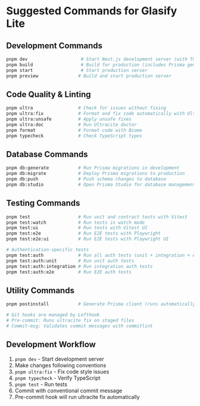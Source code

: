 # Suggested Commands for Glasify Lite

## Development Commands
```bash
pnpm dev                    # Start Next.js development server (with Turbo)
pnpm build                  # Build for production (includes Prisma generate)
pnpm start                  # Start production server
pnpm preview               # Build and start production server
```

## Code Quality & Linting
```bash
pnpm ultra                 # Check for issues without fixing
pnpm ultra:fix             # Format and fix code automatically with Ultracite
pnpm ultra:unsafe          # Apply unsafe fixes
pnpm ultra:doc             # Run Ultracite doctor
pnpm format                # Format code with Biome
pnpm typecheck             # Check TypeScript types
```

## Database Commands
```bash
pnpm db:generate           # Run Prisma migrations in development
pnpm db:migrate            # Deploy Prisma migrations to production
pnpm db:push               # Push schema changes to database
pnpm db:studio             # Open Prisma Studio for database management
```

## Testing Commands
```bash
pnpm test                  # Run unit and contract tests with Vitest
pnpm test:watch            # Run tests in watch mode
pnpm test:ui               # Run tests with Vitest UI
pnpm test:e2e              # Run E2E tests with Playwright
pnpm test:e2e:ui           # Run E2E tests with Playwright UI

# Authentication-specific tests
pnpm test:auth             # Run all auth tests (unit + integration + e2e)
pnpm test:auth:unit        # Run unit auth tests
pnpm test:auth:integration # Run integration auth tests
pnpm test:auth:e2e         # Run E2E auth tests
```

## Utility Commands
```bash
pnpm postinstall           # Generate Prisma client (runs automatically after install)

# Git hooks are managed by Lefthook
# Pre-commit: Runs ultracite fix on staged files
# Commit-msg: Validates commit messages with commitlint
```

## Development Workflow
1. `pnpm dev` - Start development server
2. Make changes following conventions
3. `pnpm ultra:fix` - Fix code style issues
4. `pnpm typecheck` - Verify TypeScript
5. `pnpm test` - Run tests
6. Commit with conventional commit message
7. Pre-commit hook will run ultracite fix automatically